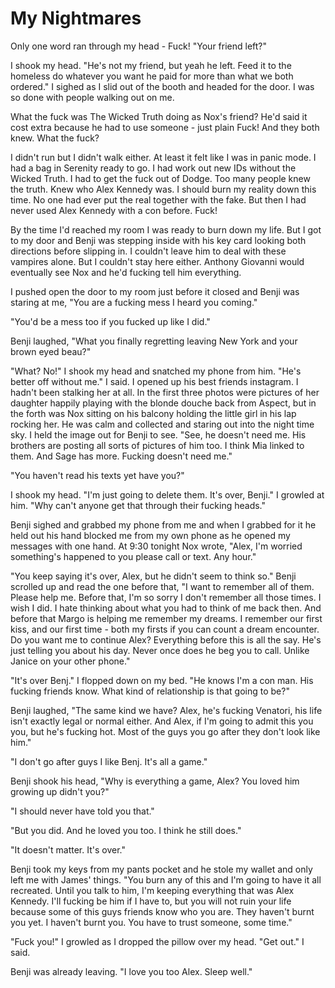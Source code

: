 # My  Nightmares
Only one word ran through my head -  Fuck!  "Your friend left?"

I shook my head.  "He's not my friend, but yeah he left.  Feed it to the homeless do whatever you want he paid for more than what we both ordered."  I sighed as I slid out of the booth and headed for the door.  I was so done with people walking out on me.

What the fuck was The Wicked Truth doing as Nox's friend?  He'd said it cost extra because he had to use someone - just plain Fuck!  And they both knew.  What the fuck?

I didn't run but I didn't walk either.  At least it felt like I was in panic mode.  I had a bag in Serenity ready to go.  I had work out new IDs without the Wicked Truth.  I had to get the fuck out of Dodge.  Too many people knew the truth.  Knew who Alex Kennedy was.  I should burn my reality down this time.  No one had ever put the real together with the fake.  But then I had never used Alex Kennedy with a con before.  Fuck!

By the  time I'd reached my room I was ready to burn down my life.  But I got to my door and Benji was stepping inside with his key card looking both directions before slipping in.  I couldn't leave him to deal with these vampires alone.  But I couldn't stay here either.  Anthony Giovanni would eventually see Nox and he'd fucking tell him everything.

I pushed open the door to my room just before it closed and Benji was staring at me, "You are a fucking mess I heard you coming."

"You'd be a mess too if you fucked up like I did."

Benji laughed, "What you finally regretting leaving New York and your brown eyed beau?"

"What?  No!"  I shook my head and snatched my phone from him.  "He's better off without me."  I said.  I opened up his best friends instagram.  I hadn't been stalking her at all.  In the first three photos were pictures of her daughter happily playing with the blonde douche back from Aspect, but in the forth was Nox sitting on his balcony holding the little girl in his lap rocking her.  He was calm and collected and staring out into the night time sky.  I held the image out for Benji to see.  "See, he doesn't need me.  His brothers are posting all sorts of pictures of him too.  I think Mia linked to them.  And Sage has more.  Fucking doesn't need me."

"You haven't read his texts yet have you?"

I shook my head.  "I'm just going to delete them.  It's over, Benji."  I growled at him.  "Why can't anyone get that through their fucking heads."

Benji sighed and grabbed my phone from me and when I grabbed for it he held out his hand blocked me from my own phone as he opened my messages with one hand.  At 9:30 tonight Nox wrote, "Alex, I'm worried something's happened to you please call or text. Any hour."

"You keep saying it's over, Alex, but he didn't seem to think so."  Benji scrolled up and read the one before that, "I want to remember all of them. Please help me.  Before that,  I'm so sorry I don't remember all those times. I wish I did. I hate thinking about what you had to think of me back then.  And before that  Margo is helping me remember my dreams. I remember our first kiss, and our first time - both my firsts if you can count a dream encounter.   Do you want me to continue Alex?  Everything before this is all the say.  He's just telling you about his day.  Never once does he beg you to call.  Unlike Janice on your other phone."

"It's over Benj."  I flopped down on my bed.  "He knows I'm a con man.  His fucking friends know.  What kind of relationship is that going to be?"

Benji laughed, "The same kind we have?  Alex, he's fucking Venatori, his life isn't exactly legal or normal either.  And Alex, if I'm going to admit this you you, but he's fucking hot.  Most of the guys you go after they don't look like him."

"I don't go after guys I like Benj.  It's all a game."

Benji shook his head, "Why is everything a game, Alex?  You loved him growing up didn't you?"

"I should never have told you that."

"But you did.  And he loved you too.  I think he still does."

"It doesn't matter.  It's over."

Benji took my keys from my pants pocket and he stole my wallet and only left me with James' things.  "You burn any of this and I'm going to have it all recreated.  Until you talk to him, I'm keeping everything that was Alex Kennedy.  I'll fucking be him if I have to, but you will not ruin your life because some of this guys friends know who you are.  They haven't burnt you yet.  I haven't burnt you.  You have to trust someone, some time."

"Fuck you!"  I growled as I dropped the pillow over my head.  "Get out."  I said.

Benji was already leaving.  "I love you too Alex.  Sleep well."




<!--stackedit_data:
eyJoaXN0b3J5IjpbLTk1NDY0NDg4NiwtMjAxOTI3NTgwMSwtNj
YwMjgxMTQyLC0xNjE5MDQ4NjI4LC05MjgwNjUyNTFdfQ==
-->